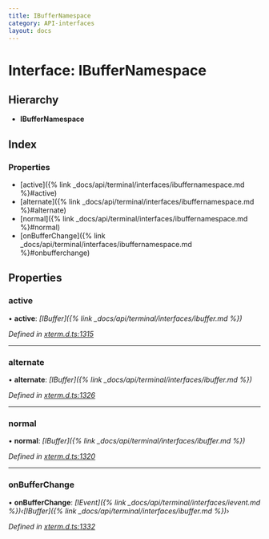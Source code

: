 ```yaml
---
title: IBufferNamespace
category: API-interfaces
layout: docs
---
```



# Interface: IBufferNamespace

## Hierarchy

* **IBufferNamespace**

## Index

### Properties

* [active]({% link _docs/api/terminal/interfaces/ibuffernamespace.md %}#active)
* [alternate]({% link _docs/api/terminal/interfaces/ibuffernamespace.md %}#alternate)
* [normal]({% link _docs/api/terminal/interfaces/ibuffernamespace.md %}#normal)
* [onBufferChange]({% link _docs/api/terminal/interfaces/ibuffernamespace.md %}#onbufferchange)

## Properties

###  active

• **active**: *[IBuffer]({% link _docs/api/terminal/interfaces/ibuffer.md %})*

*Defined in [xterm.d.ts:1315](https://github.com/xtermjs/xterm.js/blob/4.14.1/typings/xterm.d.ts#L1315)*

___

###  alternate

• **alternate**: *[IBuffer]({% link _docs/api/terminal/interfaces/ibuffer.md %})*

*Defined in [xterm.d.ts:1326](https://github.com/xtermjs/xterm.js/blob/4.14.1/typings/xterm.d.ts#L1326)*

___

###  normal

• **normal**: *[IBuffer]({% link _docs/api/terminal/interfaces/ibuffer.md %})*

*Defined in [xterm.d.ts:1320](https://github.com/xtermjs/xterm.js/blob/4.14.1/typings/xterm.d.ts#L1320)*

___

###  onBufferChange

• **onBufferChange**: *[IEvent]({% link _docs/api/terminal/interfaces/ievent.md %})‹[IBuffer]({% link _docs/api/terminal/interfaces/ibuffer.md %})›*

*Defined in [xterm.d.ts:1332](https://github.com/xtermjs/xterm.js/blob/4.14.1/typings/xterm.d.ts#L1332)*
